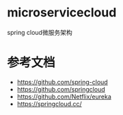 # microservicecloud
spring cloud微服务架构 
# 参考文档
* https://github.com/spring-cloud
* https://github.com/springcloud
* https://github.com/Netflix/eureka
* https://springcloud.cc/ 

